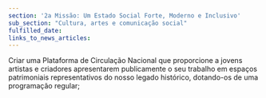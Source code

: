 ```yaml
---
section: '2a Missão: Um Estado Social Forte, Moderno e Inclusivo'
sub_section: "Cultura, artes e comunicação social"
fulfilled_date:
links_to_news_articles:
---
```


Criar uma Plataforma de Circulação Nacional que proporcione a jovens artistas e criadores apresentarem publicamente o seu trabalho em espaços patrimoniais representativos do nosso legado histórico, dotando-os de uma programação regular;